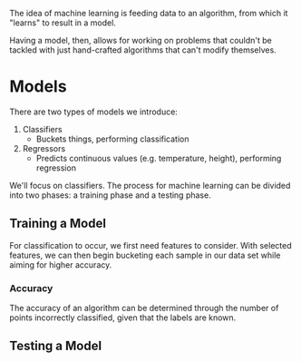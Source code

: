 The idea of machine learning is feeding data to an algorithm, from which it "learns" to result in a model.

Having a model, then, allows for working on problems that couldn't be tackled with just hand-crafted algorithms that can't modify themselves.

# Models
There are two types of models we introduce:
1. Classifiers
	- Buckets things, performing classification
2. Regressors
	- Predicts continuous values (e.g. temperature, height), performing regression

We'll focus on classifiers. The process for machine learning can be divided into two phases: a training phase and a testing phase.

## Training a Model
For classification to occur, we first need features to consider. With selected features, we can then begin bucketing each sample in our data set while aiming for higher accuracy.

### Accuracy
The accuracy of an algorithm can be determined through the number of points incorrectly classified, given that the labels are known.



## Testing a Model

